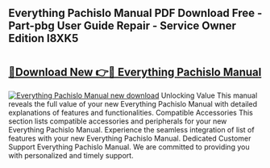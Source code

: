 ## Everything Pachislo Manual PDF Download Free - Part-pbg User Guide Repair - Service Owner Edition I8XK5

# <h2><a href="http://bc32408.oget.top/?id=Everything+Pachislo+Manual">🔗Download New 👉🔴 Everything Pachislo Manual</a></h2>

[![Everything Pachislo Manual new download](https://i.imgur.com/5g1atiW.png)](http://bc32408.oget.top/?id=Everything+Pachislo+Manual)
Unlocking Value This manual reveals the full value of your new Everything Pachislo Manual with detailed explanations of features and functionalities. Compatible Accessories This section lists compatible accessories and peripherals for your new Everything Pachislo Manual. Experience the seamless integration of list of features with your new Everything Pachislo Manual. Dedicated Customer Support Everything Pachislo Manual. We are committed to providing you with personalized and timely support.

